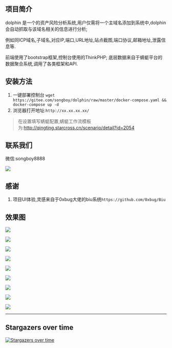 ## 项目简介
dolphin 是一个的资产风险分析系统,用户仅需将一个主域名添加到系统中,dolphin会自动抓取与该域名相关的信息进行分析;

例如同ICP域名,子域名,对应IP,端口,URL地址,站点截图,端口协议,邮箱地址,泄露信息等.

前端使用了bootstrap框架,控制台使用的ThinkPHP; 底层数据来自于蜻蜓平台的数据聚合系统,调用了各类框架和API. 


## 安装方法
1. 一键部署控制台 `wget https://gitee.com/songboy/dolphin/raw/master/docker-compose.yaml && docker-compose up -d`
2. 浏览器打开地址:`http://xx.xx.xx.xx/`



> 在设置填写蜻蜓配置,蜻蜓工作流模板为:http://qingting.starcross.cn/scenario/detail?id=2054

## 联系我们

微信:songboy8888

![](https://oss.songboy.site/blog/%E6%96%B0%E5%BB%BA%E9%A1%B9%E7%9B%AE%20(2).png)

## 感谢
1. 项目UI体验,灵感来自于0xbug大佬的biu系统`https://github.com/0xbug/Biu`


## 效果图

![](http://oss.songboy.site/blog/20230307120424.png)

![](http://oss.songboy.site/blog/20230307120714.png)

![](http://oss.songboy.site/blog/20230307120735.png)

![](http://oss.songboy.site/blog/20230307121407.png)

![](http://oss.songboy.site/blog/20230307120802.png)

![](http://oss.songboy.site/blog/20230307120821.png)

![](http://oss.songboy.site/blog/20230307120831.png)

![](http://oss.songboy.site/blog/20230307120841.png)

![](http://oss.songboy.site/blog/20230307121110.png)


----


## Stargazers over time

[![Stargazers over time](https://starchart.cc/StarCrossPortal/dolphin.svg)](https://starchart.cc/StarCrossPortal/dolphin)
